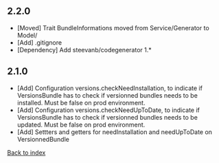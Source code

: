 2.2.0
-----

- [Moved] Trait BundleInformations moved from Service/Generator to Model/
- [Add] .gitignore
- [Dependency] Add steevanb/codegenerator 1.*

2.1.0
-----

- [Add] Configuration versions.checkNeedInstallation, to indicate if VersionsBundle has to check if versionned bundles needs to be installed. Must be false on prod environment.
- [Add] Configuration versions.checkNeedUpToDate, to indicate if VersionsBundle has to check if versionned bundles needs to be updated. Must be false on prod environment.
- [Add] Settters and getters for needInstallation and needUpToDate on VersionnedBundle

[Back to index](../../README.md)
